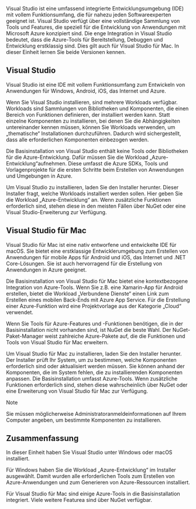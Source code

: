 Visual Studio ist eine umfassend integrierte Entwicklungsumgebung (IDE) mit vollem Funktionsumfang, die für nahezu jeden Softwareexperten geeignet ist. Visual Studio verfügt über eine vollständige Sammlung von Tools und Features, die speziell für die Entwicklung von Anwendungen mit Microsoft Azure konzipiert sind. Die enge Integration in Visual Studio bedeutet, dass die Azure-Tools für Bereitstellung, Debuggen und Entwicklung erstklassig sind. Dies gilt auch für Visual Studio für Mac. In dieser Einheit lernen Sie beide Versionen kennen.

## <a name="visual-studio"></a>Visual Studio

Visual Studio ist eine IDE mit vollem Funktionsumfang zum Entwickeln von Anwendungen für Windows, Android, iOS, das Internet und Azure.

Wenn Sie Visual Studio installieren, sind mehrere Workloads verfügbar. Workloads sind Sammlungen von Bibliotheken und Komponenten, die einen Bereich von Funktionen definieren, der installiert werden kann. Statt einzelne Komponenten zu installieren, bei denen Sie die Abhängigkeiten untereinander kennen müssen, können Sie Workloads verwenden, um „thematische“ Installationen durchzuführen. Dadurch wird sichergestellt, dass alle erforderlichen Komponenten einbezogen werden.

Die Basisinstallation von Visual Studio enthält keine Tools oder Bibliotheken für die Azure-Entwicklung. Dafür müssen Sie die Workload „Azure-Entwicklung“aufnehmen. Diese umfasst die Azure SDKs, Tools und Vorlagenprojekte für die ersten Schritte beim Erstellen von Anwendungen und Umgebungen in Azure.

Um Visual Studio zu installieren, laden Sie den Installer herunter. Dieser Installer fragt, welche Workloads installiert werden sollen. Hier geben Sie die Workload „Azure-Entwicklung“ an. Wenn zusätzliche Funktionen erforderlich sind, stehen diese in den meisten Fällen über NuGet oder eine Visual Studio-Erweiterung zur Verfügung.

## <a name="visual-studio-for-mac"></a>Visual Studio für Mac

Visual Studio für Mac ist eine nativ entworfene und entwickelte IDE für macOS. Sie bietet eine erstklassige Entwicklerumgebung zum Erstellen von Anwendungen für mobile Apps für Android und iOS, das Internet und .NET Core-Lösungen. Sie ist auch hervorragend für die Erstellung von Anwendungen in Azure geeignet.

Die Basisinstallation von Visual Studio für Mac bietet eine kontextbezogene Integration von Azure-Tools. Wenn Sie z.B. eine Xamarin-App für Android erstellen, bietet die Workload „Verbundene Dienste“ einen Link zum Erstellen eines mobilen Back-Ends mit Azure App Service. Für die Erstellung einer Azure-Funktion wird eine Projektvorlage aus der Kategorie „Cloud“ verwendet.

Wenn Sie Tools für Azure-Features und -Funktionen benötigen, die in der Basisinstallation nicht vorhanden sind, ist NuGet die beste Wahl. Der NuGet-Paket-Manager weist zahlreiche Azure-Pakete auf, die die Funktionen und Tools von Visual Studio für Mac erweitern.

Um Visual Studio für Mac zu installieren, laden Sie den Installer herunter. Der Installer prüft Ihr System, um zu bestimmen, welche Komponenten erforderlich sind oder aktualisiert werden müssen. Sie können anhand der Komponenten, die im System fehlen, die zu installierenden Komponenten anpassen. Die Basisinstallation umfasst Azure-Tools. Wenn zusätzliche Funktionen erforderlich sind, stehen diese wahrscheinlich über NuGet oder eine Erweiterung von Visual Studio für Mac zur Verfügung.

> [!NOTE]
> Sie müssen möglicherweise Administratoranmeldeinformationen auf Ihrem Computer angeben, um bestimmte Komponenten zu installieren.

## <a name="summary"></a>Zusammenfassung

In dieser Einheit haben Sie Visual Studio unter Windows oder macOS installiert.

Für Windows haben Sie die Workload „Azure-Entwicklung“ im Installer ausgewählt. Damit wurden alle erforderlichen Tools zum Erstellen von Azure-Anwendungen und zum Generieren von Azure-Ressourcen installiert.

Für Visual Studio für Mac sind einige Azure-Tools in die Basisinstallation integriert. Viele weitere Featurea sind über NuGet verfügbar.
